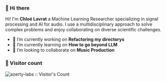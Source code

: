 ### 👋 Hi there

Hi! I'm **Chloé Lavrat** a Machine Learning Researcher specializing in signal processing and AI for audio. I use a multidisciplinary approach to solve complex problems and enjoy collaborating on diverse scientific challenges.

- 🔭 I’m currently working on **Refactoring my directorys**
- 🌱 I’m currently learning on **How to go beyond LLM**
- 👯 I’m looking to collaborate on **Music Production**


### :eyes: Visitor count 
<p align="left"><img src="https://profile-counter.glitch.me/{azerty-labs}/count.svg" alt="azerty-labs :: Visitor's Count" /></p>


<!--
**azerty-labs/azerty-labs** is a ✨ _special_ ✨ repository because its `README.md` (this file) appears on your GitHub profile.

Here are some ideas to get you started:

- 🔭 I’m currently working on ...
- 🌱 I’m currently learning ...
- 👯 I’m looking to collaborate on ...
- 🤔 I’m looking for help with ...
- 💬 Ask me about ...
- 📫 How to reach me: ...
- 😄 Pronouns: ...
- ⚡ Fun fact: ...
-->
